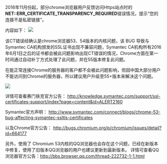 2016年11月份起，部分chrome浏览器用户反馈访问Https站点时的**NET::ERR_CERTIFICATE_TRANSPARENCY_REQUIRED**错误情况，提示“您的连接不是私密链接”。

内容如下：
![](http://imgcache.tcecqpoc.fsphere.cn/image/mc.qcloudimg.com/static/img/0fdf027303e53946698dcb377431597e/0.png)

该CT错误经确认是chrome浏览器53、54版本的内核问题，该 BUG 导致与 Symantec CA机构颁发的SSL证书出现不兼容问题，Symantec CA机构所有2016年6月1日之后的证书都会被此问题影响出现CT错误的情况，Chrome方面在第一时间通过自动补丁方式处理了此问题，并在55版本修复此问题。

在能正常连接Chrome的服务器的客户都不会被此问题影响，但因中国大部分用户不能访问到Chrome的服务器，所以建议用户升级至55+版本来解决这个问题。

![](http://imgcache.tcecqpoc.fsphere.cn/image/mc.qcloudimg.com/static/img/25a818d9e80a02c2b8b7c90f0e1c93df/1.png)

详情可查看赛门铁克官方公告：
http://knowledge.symantec.com/support/ssl-certificates-support/index?page=content&id=ALERT2160

Symantec官方声明：	http://www.symantec.com/connect/blogs/chrome-53-bug-affecting-symantec-ssltls-certificates

以及Chrome官方公告：
http://bugs.chromium.org/p/chromium/issues/detail?id=664177

另外，使用了 Chromium 53内核的QQ浏览器也会存在这个问题，已经在新版本中修复，使用了旧版本QQ浏览器的用户也建议更新到最新版本。
详情可查看QQ浏览器官方公告：http://bbs.browser.qq.com/thread-222732-1-1.html
